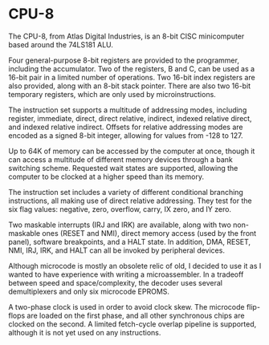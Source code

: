# CPU-8
The CPU-8, from Atlas Digital Industries, is an 8-bit CISC minicomputer based around the 74LS181 ALU.

Four general-purpose 8-bit registers are provided to the programmer, including the accumulator. Two of the registers, B and C, can be used as a 16-bit pair in a limited number of 
operations. Two 16-bit index registers are also provided, along with an 8-bit stack pointer. There are also two 16-bit temporary registers, which are only used by microinstructions.

The instruction set supports a multitude of addressing modes, including register, immediate, direct, direct relative, indirect, indexed relative direct, and indexed relative
indirect. Offsets for relative addressing modes are encoded as a signed 8-bit integer, allowing for values from -128 to 127.

Up to 64K of memory can be accessed by the computer at once, though it can access a multitude of different memory devices through a bank switching scheme. Requested wait states are
supported, allowing the computer to be clocked at a higher speed than its memory.

The instruction set includes a variety of different conditional branching instructions, all making use of direct relative addressing. They test for the six flag values: negative,
zero, overflow, carry, IX zero, and IY zero.

Two maskable interrupts (IRJ and IRK) are available, along with two non-maskable ones (RESET and NMI), direct memory access (used by the front panel), software breakpoints, and
a HALT state. In addition, DMA, RESET, NMI, IRJ, IRK, and HALT can all be invoked by peripheral devices.

Although microcode is mostly an obsolete relic of old, I decided to use it as I wanted to have experience with writing a microassembler. In a tradeoff between speed and space/complexity,
the decoder uses several demultiplexers and only six microcode EPROMS.

A two-phase clock is used in order to avoid clock skew. The microcode flip-flops are loaded on the first phase, and all other synchronous chips are clocked on the second. A limited
fetch-cycle overlap pipeline is supported, although it is not yet used on any instructions.
